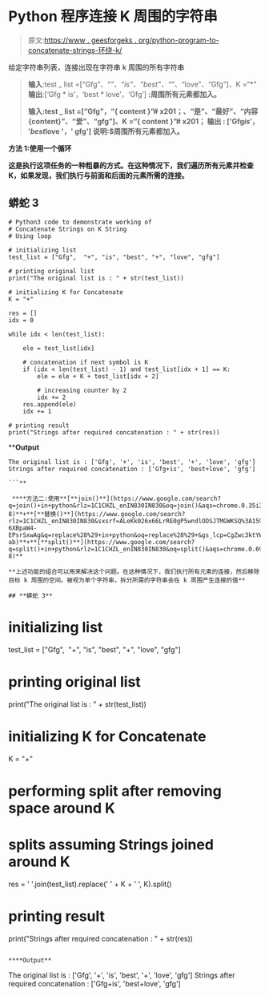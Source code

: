 # Python 程序连接 K 周围的字符串

> 原文:[https://www . geesforgeks . org/python-program-to-concatenate-strings-环绕-k/](https://www.geeksforgeeks.org/python-program-to-concatenate-strings-around-k/)

给定字符串列表，连接出现在字符串 k 周围的所有字符串

> **输入**:test _ list =[“Gfg”、“*”、“is”、“best”、“*”、“love”、“Gfg”]、K =“*”
> **输出**:[‘Gfg * is’，‘best * love’，‘Gfg’]
> **:周围所有元素都加入。**
> 
> ****输入**:test _ list =[“Gfg”，“{ content }”# x201；、“是”、“最好”、“内容{content}”、“爱”、“gfg”]、K =“{ content }”# x201；
> **输出** : ['Gfg$is '，' best$love '，' gfg']
> **说明**:$周围所有元素都加入。**

****方法 1:使用**一个**循环****

**这是执行这项任务的一种粗暴的方式。在这种情况下，我们遍历所有元素并检查 K，如果发现，我们执行与前面和后面的元素所需的连接。**

## **蟒蛇 3**

```
# Python3 code to demonstrate working of
# Concatenate Strings on K String
# Using loop

# initializing list
test_list = ["Gfg",  "+", "is", "best", "+", "love", "gfg"]

# printing original list
print("The original list is : " + str(test_list))

# initializing K for Concatenate
K = "+"

res = []
idx = 0

while idx < len(test_list):

    ele = test_list[idx]

    # concatenation if next symbol is K
    if (idx < len(test_list) - 1) and test_list[idx + 1] == K:
        ele = ele + K + test_list[idx + 2]

        # increasing counter by 2
        idx += 2
    res.append(ele)
    idx += 1

# printing result
print("Strings after required concatenation : " + str(res))
```

****Output**

```
The original list is : ['Gfg', '+', 'is', 'best', '+', 'love', 'gfg']
Strings after required concatenation : ['Gfg+is', 'best+love', 'gfg']

```** 

 ****方法二:使用**[**join()**](https://www.google.com/search?q=join()+in+python&rlz=1C1CHZL_enIN830IN830&oq=join()&aqs=chrome.0.35i39j69i57j0l6.2090j0j7&sourceid=chrome&ie=UTF-8)**+**[**替换()**](https://www.google.com/search?rlz=1C1CHZL_enIN830IN830&sxsrf=ALeKk026x66LrRE0gP5wndlODSJTMGWKSQ%3A1599745192107&ei=qCxaX-6XBpaW4-EPsrSxwAg&q=replace%28%29+in+python&oq=replace%28%29+&gs_lcp=CgZwc3ktYWIQAxgAMgUIABCRAjICCAAyAggAMgIIADICCAAyAggAMgIIADICCAAyAggAMgIIADoECAAQR1CSFliSFmDtIGgAcAV4AIABigGIAYoBkgEDMC4xmAEAoAEBqgEHZ3dzLXdpesABAQ&sclient=psy-ab)**+**[**split()**](https://www.google.com/search?q=split()+in+python&rlz=1C1CHZL_enIN830IN830&oq=split()&aqs=chrome.0.69i59j69i57j0l5j69i61.2254j0j7&sourceid=chrome&ie=UTF-8)**

**上述功能的组合可以用来解决这个问题。在这种情况下，我们执行所有元素的连接，然后移除目标 k 周围的空间。被视为单个字符串，拆分所需的字符串会在 k 周围产生连接的值**

## **蟒蛇 3**

```
# initializing list
test_list = ["Gfg",  "+", "is", "best", "+", "love", "gfg"]

# printing original list
print("The original list is : " + str(test_list))

# initializing K for Concatenate
K = "+"

# performing split after removing space around K
# splits assuming Strings joined around K
res = ' '.join(test_list).replace(' ' + K + ' ', K).split()

# printing result
print("Strings after required concatenation : " + str(res))
```

****Output**

```
The original list is : ['Gfg', '+', 'is', 'best', '+', 'love', 'gfg']
Strings after required concatenation : ['Gfg+is', 'best+love', 'gfg']

```**
